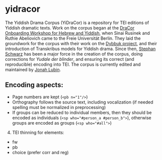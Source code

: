 # yidracor
The Yiddish Drama Corpus (YiDraCor) is a repository for TEI editions of Yiddish dramatic texts. Work on the corpus began at the [DraCor Onboarding Workshop for Hebrew and Yiddish](https://www.ada.fu-berlin.de/en/kalender/HeDraCorWorkshop.html), when Sinai Rusinek and Ruthie Abeliovich came to the Freie Universität Berlin. They laid the groundwork for the corpus with their work on the [Dybbuk project](https://www.dybbuk.co/), and their introduction of Transkribus models for Yiddish drama. Since then, [Stephan Schwarz](https://github.com/esteeschwarz) has been a major force in the creation of the corpus, doing corrections for *Yudale der blinder*, and ensuring its correct (and reproducible) encoding into TEI. The corpus is currently edited and maintained by [Jonah Lubin](https://github.com/sreyfe).
## Encoding aspects:
* Page numbers are kept (```<pb n="1"/>```)
* Orthography follows the source text, including vocalization (if needed spelling must be normalized in preprocessing)
* If groups can be reduced to individual members, then they should be encoded as individuals (```<sp who="#person_a #person_b">```), otherwise groups are encoded as groups (```<sp who="#all">```)
4. TEI thinning for elements:
* fw
* pb
* choice (prefer corr and reg) 

